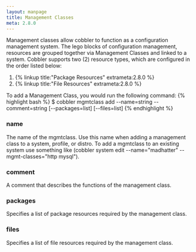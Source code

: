 ```yaml
---
layout: manpage
title: Management Classes
meta: 2.8.0
---
```

Management classes allow cobbler to function as a configuration management system.  The lego blocks of configuration management, resources are grouped together via Management Classes and linked to a system. Cobbler supports two (2) resource types, which are configured in the order listed below:

1. {% linkup title:"Package Resources" extrameta:2.8.0 %}
2. {% linkup title:"File Resources" extrameta:2.8.0 %}
  
  
To add a Management Class, you would run the following command:
{% highlight bash %}
$ cobbler mgmtclass add --name=string --comment=string [--packages=list] [--files=list]
{% endhighlight %}

### name
The name of the mgmtclass. Use this name when adding a management class to a system, profile, or distro. To add a mgmtclass to an existing system use something like (cobbler system edit --name="madhatter" --mgmt-classes="http mysql").

### comment
A comment that describes the functions of the management class.

### packages
Specifies a list of package resources required by the management class.

### files
Specifies a list of file resources required by the management class.
